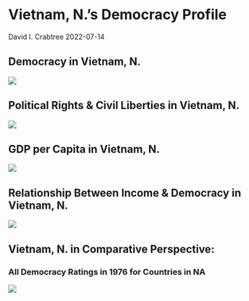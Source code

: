 Vietnam, N.’s Democracy Profile
================
David I. Crabtree
2022-07-14

## Democracy in Vietnam, N.

![](C:\Users\David\Desktop\PROGRA~1\FILESA~1\CFSS\hw06\reports\VIETNA~1._FI/figure-gfm/Demscore-1.png)<!-- -->

## Political Rights & Civil Liberties in Vietnam, N.

![](C:\Users\David\Desktop\PROGRA~1\FILESA~1\CFSS\hw06\reports\VIETNA~1._FI/figure-gfm/Political%20Rights%20&%20Civil%20Libs-1.png)<!-- -->

## GDP per Capita in Vietnam, N.

![](C:\Users\David\Desktop\PROGRA~1\FILESA~1\CFSS\hw06\reports\VIETNA~1._FI/figure-gfm/GDP%20per%20Capita-1.png)<!-- -->

## Relationship Between Income & Democracy in Vietnam, N.

![](C:\Users\David\Desktop\PROGRA~1\FILESA~1\CFSS\hw06\reports\VIETNA~1._FI/figure-gfm/Income%20&%20Dem-1.png)<!-- -->

## Vietnam, N. in Comparative Perspective:

### All Democracy Ratings in 1976 for Countries in NA

![](C:\Users\David\Desktop\PROGRA~1\FILESA~1\CFSS\hw06\reports\VIETNA~1._FI/figure-gfm/Democracy%20in%20Comparative%20Perspective-1.png)<!-- -->
